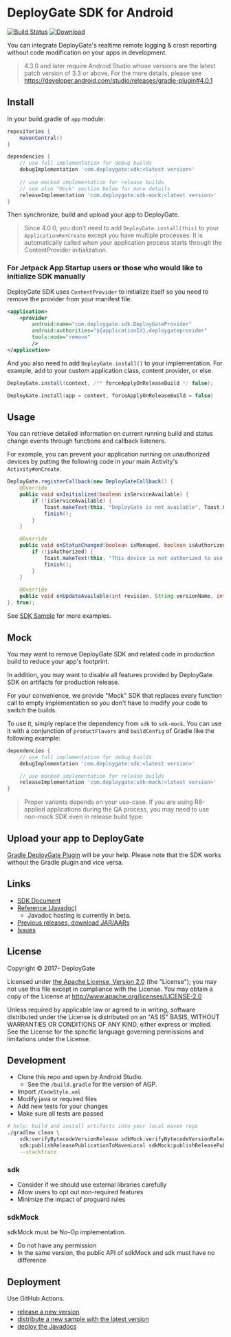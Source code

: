 # DeployGate SDK for Android

[![Build Status](https://travis-ci.org/DeployGate/deploygate-android-sdk.svg?branch=master)](https://travis-ci.org/DeployGate/deploygate-android-sdk)
[![Download](https://img.shields.io/maven-central/v/com.deploygate/sdk)](https://ossindex.sonatype.org/component/pkg:maven/com.deploygate/sdk)

You can integrate DeployGate's realtime remote logging & crash reporting without code modification on your apps in development.

> 4.3.0 and later require Android Studio whose versions are the latest patch version of 3.3 or above.
> For the more details, please see https://developer.android.com/studio/releases/gradle-plugin#4.0.1

## Install

In your build.gradle of `app` module:

```gradle
repositories {
    mavenCentral()
}

dependencies {
    // use full implementation for debug builds
    debugImplementation 'com.deploygate:sdk:<latest version>'
    
    // use mocked implementation for release builds
    // see also "Mock" section below for more details
    releaseImplementation 'com.deploygate:sdk-mock:<latest version>'
}
```

Then synchronize, build and upload your app to DeployGate. 

> Since 4.0.0, you don't need to add `DeployGate.install(this)` to your `Application#onCreate` except you have multiple processes. It is automatically called when your application process starts through the ContentProvider initialization.

### For Jetpack App Startup users or those who would like to initialize SDK manually

DeployGate SDK uses `ContentProvider` to initialize itself so you need to remove the provider from your manifest file.

```AndroidManifest.xml
<application>
    <provider
        android:name="com.deploygate.sdk.DeployGateProvider"
        android:authorities="${applicationId}.deploygateprovider"
        tools:node="remove"
        />
</application>
```

And you also need to add `DeployGate.install()` to your implementation.
For example, add to your custom application class, content provider, or else.

```java
DeployGate.install(context, /** forceApplyOnReleaseBuild */ false);
```

```kotlin
DeployGate.install(app = context, forceApplyOnReleaseBuild = false)
```

## Usage

You can retrieve detailed information on current running build and status change events through functions and callback listeners.

For example, you can prevent your application running on unauthorized devices by putting the following code in your main Activity's `Activity#onCreate`.

```java
DeployGate.registerCallback(new DeployGateCallback() {
    @Override
    public void onInitialized(boolean isServiceAvailable) {
        if (!isServiceAvailable) {
            Toast.makeText(this, "DeployGate is not available", Toast.LENGTH_SHORT).show();
            finish();
        }
    }

    @Override
    public void onStatusChanged(boolean isManaged, boolean isAuthorized, String loginUsername, boolean isStopped) {
        if (!isAuthorized) {
            Toast.makeText(this, "This device is not authorized to use this app", Toast.LENGTH_SHORT).show();
            finish();
        }
    }

    @Override
    public void onUpdateAvailable(int revision, String versionName, int versionCode) {}
}, true);
```

See [SDK Sample](./sample) for more examples.

## Mock

You may want to remove DeployGate SDK and related code in production build
to reduce your app's footprint.

In addition, you may want to disable all features provided by DeployGate SDK
on artifacts for production release.

For your convenience, we provide "Mock" SDK that replaces every function call
to empty implementation so you don't have to modify your code to switch the builds.

To use it, simply replace the dependency from `sdk` to `sdk-mock`.
You can use it with a conjunction of `productFlavors` and `buildConfig` of Gradle
like the following example:

```gradle
dependencies {
    // use full implementation for debug builds
    debugImplementation 'com.deploygate:sdk:<latest version>'

    // use mocked implementation for release builds
    releaseImplementation 'com.deploygate:sdk-mock:<latest version>'
}
```

> Proper variants depends on your use-case. If you are using R8-applied applications during the QA process, you may need to use non-mock SDK even in release build type.

## Upload your app to DeployGate

[Gradle DeployGate Plugin](https://github.com/DeployGate/gradle-deploygate-plugin/) will be your help. Please note that the SDK works without the Gradle plugin and vice versa. 

## Links

 * [SDK Document](https://deploygate.com/docs/sdk)
 * [Reference (Javadoc)](https://deploygate.github.io/deploygate-android-sdk/)
   * Javadoc hosting is currently in beta.
 * [Previous releases, download JAR/AARs](https://search.maven.org/artifact/com.deploygate/sdk)
 * [Issues](https://github.com/deploygate/deploygate-android-sdk/issues)

## License

Copyright © 2017- DeployGate

Licensed under [the Apache License, Version 2.0](http://www.apache.org/licenses/LICENSE-2.0) (the "License"); you may not use this file except in compliance with the License. You may obtain a copy of the License at
http://www.apache.org/licenses/LICENSE-2.0

Unless required by applicable law or agreed to in writing, software distributed under the License is distributed on an "AS IS" BASIS, WITHOUT WARRANTIES OR CONDITIONS OF ANY KIND, either express or implied. See the License for the specific language governing permissions and limitations under the License.

## Development

- Clone this repo and open by Android Studio.
  - See the `/build.gradle` for the version of AGP.
- Import `/CodeStyle.xml`
- Modify java or required files
- Add new tests for your changes
- Make sure all tests are passed

```bash
# help: build and install artifacts into your local maven repo
./gradlew clean \
    sdk:verifyBytecodeVersionRelease sdkMock:verifyBytecodeVersionRelease \
    sdk:publishReleasePublicationToMavenLocal sdkMock:publishReleasePublicationToMavenLocal \
    --stacktrace
```

### sdk

- Consider if we should use external libraries carefully
- Allow users to opt out non-required features
- Minimize the impact of proguard rules

### sdkMock

sdkMock must be No-Op implementation.

- Do not have any permission
- In the same version, the public API of sdkMock and sdk must have no difference

## Deployment

Use GitHub Actions.

- [release a new version](.github/workflows/release.yml)
- [distribute a new sample with the latest version](.github/workflows/test.yml)
- [deploy the Javadocs](.github/workflows/deploy-javadoc.yml)